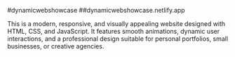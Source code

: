 #dynamicwebshowcase
##dynamicwebshowcase.netlify.app

This is a modern, responsive, and visually appealing website designed with HTML, CSS, and JavaScript. It features smooth animations, dynamic user interactions, and a professional design suitable for personal portfolios, small businesses, or creative agencies.
